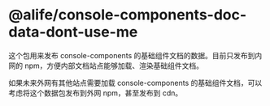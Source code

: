 # @alife/console-components-doc-data-dont-use-me

这个包用来发布 console-components 的基础组件文档的数据。目前只发布到内网的 npm，方便内部文档站点能够加载、渲染基础组件文档。

如果未来外网有其他站点需要加载 console-components 的基础组件文档，可以考虑将这个数据包发布到外网 npm，甚至发布到 cdn。
